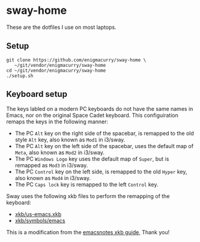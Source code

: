 # sway-home

These are the dotfiles I use on most laptops.

## Setup

```
git clone https://github.com/enigmacurry/sway-home \
   ~/git/vendor/enigmacurry/sway-home
cd ~/git/vendor/enigmacurry/sway-home
./setup.sh
```

## Keyboard setup

The keys labled on a modern PC keyboards do not have the same names in
Emacs, nor on the original Space Cadet keyboard. This configuiration
remaps the keys in the following manner:

 * The PC `Alt` key on the right side of the spacebar, is remapped
   to the old style `Alt` key, also known as `Mod1` in i3/sway.
 * The PC `Alt` key on the left side of the spacebar, uses the default
   map of `Meta`, also known as `Mod2` in i3/sway.
 * The PC `Windows Logo` key uses the default map of `Super`, but is
   remapped as `Mod3` in i3/sway.
 * The PC `Control` key on the left side, is remapped to the old
   `Hyper` key, also known as `Mod4` in i3/sway.
 * The PC `Caps lock` key is remapped to the left `Control` key.
 
Sway uses the following xkb files to perform the remapping of the
keyboard:

 * [xkb/us-emacs.xkb](config/xkb/us-emacs.xkb)
 * [xkb/symbols/emacs](config/xkb/symbols/emacs)
 
This is a modification from the [emacsnotes xkb
    guide](https://emacsnotes.wordpress.com/2022/10/30/use-xkb-to-setup-full-spectrum-of-modifiers-meta-alt-super-and-hyper-for-use-with-emacs/),
    Thank you!

